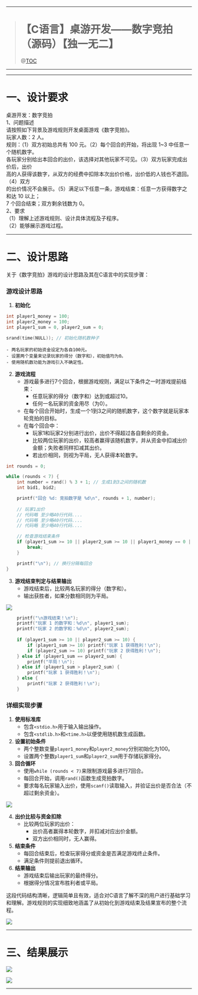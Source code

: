 

---

> # 【C语言】桌游开发——数字竞拍 （源码）【独一无二】
> @[TOC](目录)
>

---



---

# 一、设计要求
桌游开发：数字竞拍  
1、问题描述  
请按照如下背景及游戏规则开发桌面游戏《数字竞拍》。  
玩家人数：2 人。  
规则：（1）双方初始总共有 100 元。（2）每个回合的开始，将出现 1~3 中任意一个随机数字。  
各玩家分别给出本回合的出价，该选择对其他玩家不可见。（3）双方玩家完成出价后，出价  
高的人获得该数字，从双方的经费中扣除本次出价价格，出价低的人钱也不退回。（4）双方  
的出价情况不会展示。（5）满足以下任意一条，游戏结束：任意一方获得数字之和达 10 以上；  
7 个回合结束；双方剩余钱数为 0。  
2、要求  
（1）理解上述游戏规则、设计具体流程及子程序。  
（2）能够展示游戏过程。

---

# 二、设计思路
关于《数字竞拍》游戏的设计思路及其在C语言中的实现步骤：

### 游戏设计思路
1. **初始化**

```c
int player1_money = 100;
int player2_money = 100;
int player1_sum = 0, player2_sum = 0;

srand(time(NULL)); // 初始化随机数种子

```

    - 两名玩家的初始资金设定为各自100元。
    - 设置两个变量来记录玩家的得分（数字和），初始值均为0。
    - 使用随机数功能为游戏引入不确定性。
2. **游戏流程**
    - 游戏最多进行7个回合，根据游戏规则，满足以下条件之一时游戏提前结束：
        * 任意玩家的得分（数字和）达到或超过10。
        * 任何一名玩家的资金用尽（为0）。
    - 在每个回合开始时，生成一个1到3之间的随机数字，这个数字就是玩家本轮竞拍的目标。
    - 在每个回合中：
        * 玩家1和玩家2分别进行出价，出价不得超过各自剩余的资金。
        * 比较两位玩家的出价，较高者赢得该随机数字，并从资金中扣减出价金额；失败者同样扣减其出价。
        * 若出价相同，则视为平局，无人获得本轮数字。





```c
int rounds = 0;

while (rounds < 7) {
    int number = rand() % 3 + 1; // 生成1到3之间的随机数
    int bid1, bid2;

    printf("回合 %d: 竞拍数字是 %d\n", rounds + 1, number);
    
    // 玩家1出价
    // 代码略 至少略40行代码....
    // 代码略 至少略40行代码....
    // 代码略 至少略40行代码....    

    // 检查游戏结束条件
    if (player1_sum >= 10 || player2_sum >= 10 || player1_money == 0 || player2_money == 0) {
        break;
    }

    printf("\n"); // 换行分隔每回合
}
```



3. **游戏结束判定与结果输出**
    - 游戏结束后，比较两名玩家的得分（数字和）。
    - 输出获胜者，如果分数相同则为平局。



![](https://i-blog.csdnimg.cn/direct/e3af190af4aa4595ae988c4c1a7afb4d.png)





```c
    printf("\n游戏结束！\n");
    printf("玩家 1 的数字和：%d\n", player1_sum);
    printf("玩家 2 的数字和：%d\n", player2_sum);
    
    if (player1_sum >= 10 || player2_sum >= 10) {
        if (player1_sum >= 10) printf("玩家 1 获得胜利！\n");
        if (player2_sum >= 10) printf("玩家 2 获得胜利！\n");
    } else if (player1_sum == player2_sum) {
        printf("平局！\n");
    } else if (player1_sum > player2_sum) {
        printf("玩家 1 获得胜利！\n");
    } else {
        printf("玩家 2 获得胜利！\n");
    }
```



### 详细实现步骤
1. **使用标准库**
    - 包含`<stdio.h>`用于输入输出操作。
    - 包含`<stdlib.h>`和`<time.h>`以便使用随机数生成函数。
2. **设置初始条件**
    - 两个整数变量`player1_money`和`player2_money`分别初始化为100。
    - 设置两个整数`player1_sum`和`player2_sum`用于存储玩家得分。
3. **回合循环**
    - 使用`while (rounds < 7)`来限制游戏最多进行7回合。
    - 每回合开始，调用`rand()`函数生成竞拍数字。
    - 要求每名玩家输入出价，使用`scanf()`读取输入，并验证出价是否合法（不超过剩余资金）。



![](https://i-blog.csdnimg.cn/direct/7efdb408467642f2b9492c49198b4d46.png)



4. **出价比较与资金扣除**
    - 比较两位玩家的出价：
        * 出价高者赢得本轮数字，并扣减对应出价金额。
        * 双方出价相同时，无人赢得。
5. **结束条件**
    - 每回合结束后，检查玩家得分或资金是否满足游戏终止条件。
    - 满足条件则提前退出循环。
6. **结果输出**
    - 游戏结束后输出玩家的最终得分。
    - 根据得分情况宣布胜利者或平局。

这段代码结构清晰，逻辑简单且有效，适合对C语言了解不深的用户进行基础学习和理解。游戏规则的实现细致地涵盖了从初始化到游戏结束及结果宣布的整个流程。

![](https://i-blog.csdnimg.cn/direct/2101ae00d8d04888869cfdcd3fefa571.png)

---

# 三、结果展示
![](https://i-blog.csdnimg.cn/direct/69bb7921d1df4de6800809de2760b805.png)

![](https://i-blog.csdnimg.cn/direct/75b863ed02b04b4c949591cb9625a0ae.png)



---

